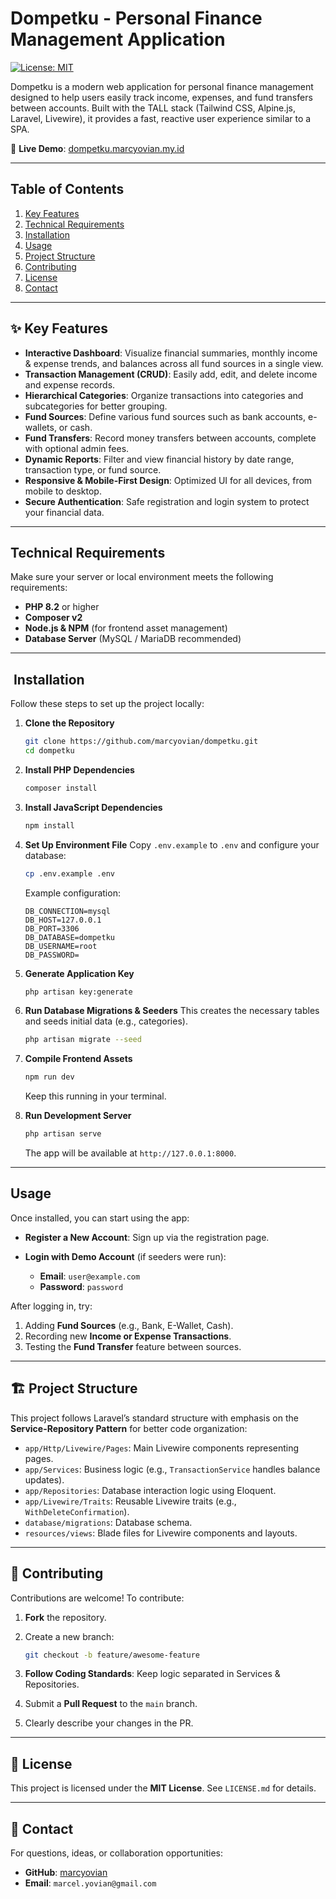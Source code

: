 # Dompetku - Personal Finance Management Application

[![License: MIT](https://img.shields.io/badge/License-MIT-blue.svg)](LICENSE)

Dompetku is a modern web application for personal finance management designed to help users easily track income, expenses, and fund transfers between accounts. Built with the TALL stack (Tailwind CSS, Alpine.js, Laravel, Livewire), it provides a fast, reactive user experience similar to a SPA.

🔗 **Live Demo**: [dompetku.marcyovian.my.id](https://dompetku.marcyovian.my.id)

---

## Table of Contents

1. [Key Features](#-key-features)
2. [Technical Requirements](#technical-requirements)
3. [Installation](#️-installation)
4. [Usage](#usage)
5. [Project Structure](#-project-structure)
6. [Contributing](#-contributing)
7. [License](#-license)
8. [Contact](#-contact)

---

## ✨ Key Features

-   **Interactive Dashboard**: Visualize financial summaries, monthly income & expense trends, and balances across all fund sources in a single view.
-   **Transaction Management (CRUD)**: Easily add, edit, and delete income and expense records.
-   **Hierarchical Categories**: Organize transactions into categories and subcategories for better grouping.
-   **Fund Sources**: Define various fund sources such as bank accounts, e-wallets, or cash.
-   **Fund Transfers**: Record money transfers between accounts, complete with optional admin fees.
-   **Dynamic Reports**: Filter and view financial history by date range, transaction type, or fund source.
-   **Responsive & Mobile-First Design**: Optimized UI for all devices, from mobile to desktop.
-   **Secure Authentication**: Safe registration and login system to protect your financial data.

---

## Technical Requirements

Make sure your server or local environment meets the following requirements:

-   **PHP 8.2** or higher
-   **Composer v2**
-   **Node.js & NPM** (for frontend asset management)
-   **Database Server** (MySQL / MariaDB recommended)

---

## ️ Installation

Follow these steps to set up the project locally:

1. **Clone the Repository**

    ```bash
    git clone https://github.com/marcyovian/dompetku.git
    cd dompetku
    ```

2. **Install PHP Dependencies**

    ```bash
    composer install
    ```

3. **Install JavaScript Dependencies**

    ```bash
    npm install
    ```

4. **Set Up Environment File**
   Copy `.env.example` to `.env` and configure your database:

    ```bash
    cp .env.example .env
    ```

    Example configuration:

    ```env
    DB_CONNECTION=mysql
    DB_HOST=127.0.0.1
    DB_PORT=3306
    DB_DATABASE=dompetku
    DB_USERNAME=root
    DB_PASSWORD=
    ```

5. **Generate Application Key**

    ```bash
    php artisan key:generate
    ```

6. **Run Database Migrations & Seeders**
   This creates the necessary tables and seeds initial data (e.g., categories).

    ```bash
    php artisan migrate --seed
    ```

7. **Compile Frontend Assets**

    ```bash
    npm run dev
    ```

    Keep this running in your terminal.

8. **Run Development Server**

    ```bash
    php artisan serve
    ```

    The app will be available at `http://127.0.0.1:8000`.

---

## Usage

Once installed, you can start using the app:

-   **Register a New Account**: Sign up via the registration page.
-   **Login with Demo Account** (if seeders were run):

    -   **Email**: `user@example.com`
    -   **Password**: `password`

After logging in, try:

1. Adding **Fund Sources** (e.g., Bank, E-Wallet, Cash).
2. Recording new **Income or Expense Transactions**.
3. Testing the **Fund Transfer** feature between sources.

---

## 🏗️ Project Structure

This project follows Laravel’s standard structure with emphasis on the **Service-Repository Pattern** for better code organization:

-   `app/Http/Livewire/Pages`: Main Livewire components representing pages.
-   `app/Services`: Business logic (e.g., `TransactionService` handles balance updates).
-   `app/Repositories`: Database interaction logic using Eloquent.
-   `app/Livewire/Traits`: Reusable Livewire traits (e.g., `WithDeleteConfirmation`).
-   `database/migrations`: Database schema.
-   `resources/views`: Blade files for Livewire components and layouts.

---

## 🤝 Contributing

Contributions are welcome! To contribute:

1. **Fork** the repository.
2. Create a new branch:

    ```bash
    git checkout -b feature/awesome-feature
    ```

3. **Follow Coding Standards**: Keep logic separated in Services & Repositories.
4. Submit a **Pull Request** to the `main` branch.
5. Clearly describe your changes in the PR.

---

## 📜 License

This project is licensed under the **MIT License**. See `LICENSE.md` for details.

---

## 📧 Contact

For questions, ideas, or collaboration opportunities:

-   **GitHub**: [marcyovian](https://github.com/marcyovian)
-   **Email**: `marcel.yovian@gmail.com`
